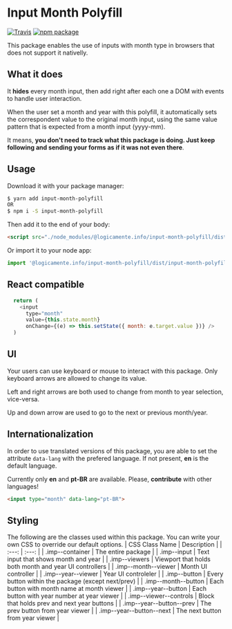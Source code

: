 # Input Month Polyfill

[![Travis][build-badge]][build]
[![npm package][npm-badge]][npm]

This package enables the use of inputs with month type in browsers that does not support it nativelly.

## What it does

It **hides** every month input, then add right after each one a DOM with events to handle user interaction.

When the user set a month and year with this polyfill, it automatically sets the correspondent value to the original month input, using the same value pattern that is expected from a month input (yyyy-mm).

It means, **you don't need to track what this package is doing. Just keep following and sending your forms as if it was not even there**.

## Usage


Download it with your package manager:

```bash
$ yarn add input-month-polyfill
OR
$ npm i -S input-month-polyfill
```

Then add it to the end of your body:

```html
<script src="./node_modules/@logicamente.info/input-month-polyfill/dist/input-month-polyfill.min.js"></script>
```

Or import it to your node app:

```js
import '@logicamente.info/input-month-polyfill/dist/input-month-polyfill.min';
```

## React compatible

```js
  return (
    <input
      type="month"
      value={this.state.month}
      onChange={(e) => this.setState({ month: e.target.value })} />
  )
```

## UI

Your users can use keyboard or mouse to interact with this package. Only keyboard arrows are allowed to change its value.

Left and right arrows are both used to change from month to year selection, vice-versa.

Up and down arrow are used to go to the next or previous month/year.

## Internationalization

In order to use translated versions of this package, you are able to set the attribute `data-lang` with the prefered language. If not present, **en** is the default language.

Currently only **en** and **pt-BR** are available. Please, **contribute** with other languages!

```html
<input type="month" data-lang="pt-BR">
```

## Styling

The following are the classes used within this package. You can write your own CSS to override our default options.
| CSS Class Name            | Description                                               |
| :---:                     | :---:                                                     |
| .imp--container           | The entire package                                        |
| .imp--input               | Text input that shows month and year                      |
| .imp--viewers             | Viewport that holds both month and year UI controllers    |
| .imp--month--viewer       | Month UI controller                                       |
| .imp--year--viewer        | Year UI controleler                                       |
| .imp--button              | Every button within the package (except next/prev)        |
| .imp--month--button       | Each button with month name at month viewer               |
| .imp--year--button        | Each button with year number at year viewer               |
| .imp--viewer--controls    | Block that holds prev and next year buttons               |
| .imp--year--button--prev  | The prev button from year viewer                          |
| .imp--year--button--next  | The next button from year viewer                          |

[build-badge]: https://img.shields.io/travis/logicamenteinfo/input-month-polyfill/master.png?style=flat-square
[build]: https://travis-ci.org/logicamenteinfo/input-month-polyfill

[npm-badge]: https://img.shields.io/npm/v/@logicamente.info/input-month-polyfill.png?style=flat-square
[npm]: https://www.npmjs.org/@logicamente.info/input-month-polyfill